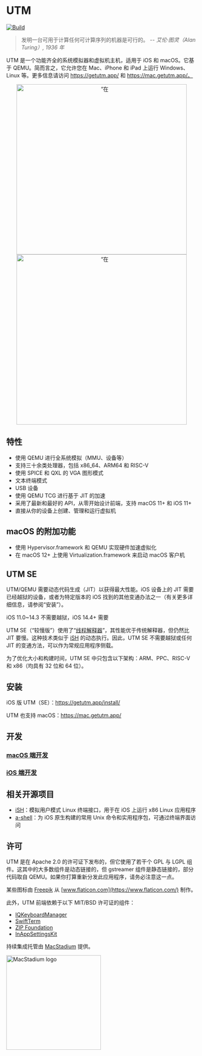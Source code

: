 #  UTM
[![Build](https://github.com/utmapp/UTM/workflows/Build/badge.svg?branch=master&event=push)][1]

> 发明一台可用于计算任何可计算序列的机器是可行的。
-- <cite>艾伦·图灵（Alan Turing）, 1936 年</cite>

UTM 是一个功能齐全的系统模拟器和虚拟机主机，适用于 iOS 和 macOS。它基于 QEMU。简而言之，它允许您在 Mac、iPhone 和 iPad 上运行 Windows、Linux 等。更多信息请访问 https://getutm.app/ 和 https://mac.getutm.app/。

<p align="center">
  <img width="450px" alt=“在 iPhone 上运行 UTM" src="screen.png">
  <br>
  <img width="450px" alt=“在 MacBook 上运行 UTM" src="screenmac.png">
</p>

## 特性

* 使用 QEMU 进行全系统模拟（MMU、设备等）
* 支持三十余类处理器，包括 x86_64、ARM64 和 RISC-V
* 使用 SPICE 和 QXL 的 VGA 图形模式
* 文本终端模式
* USB 设备
* 使用 QEMU TCG 进行基于 JIT 的加速
* 采用了最新和最好的 API，从零开始设计前端，支持 macOS 11+ 和 iOS 11+
* 直接从你的设备上创建、管理和运行虚拟机

## macOS 的附加功能

* 使用 Hypervisor.framework 和 QEMU 实现硬件加速虚拟化
* 在 macOS 12+ 上使用 Virtualization.framework 来启动 macOS 客户机

## UTM SE

UTM/QEMU 需要动态代码生成（JIT）以获得最大性能。iOS 设备上的 JIT 需要已经越狱的设备，或者为特定版本的 iOS 找到的其他变通办法之一（有关更多详细信息，请参阅“安装”）。

iOS 11.0~14.3 不需要越狱，iOS 14.4+ 需要

UTM SE（“较慢版”）使用了“[线程解释器][3]”，其性能优于传统解释器，但仍然比 JIT 要慢。这种技术类似于 [iSH][4] 的动态执行。因此，UTM SE 不需要越狱或任何 JIT 的变通方法，可以作为常规应用程序侧载。

为了优化大小和构建时间，UTM SE 中只包含以下架构：ARM、PPC、RISC-V 和 x86（均具有 32 位和 64 位）。

## 安装

iOS 版 UTM（SE）：https://getutm.app/install/

UTM 也支持 macOS：https://mac.getutm.app/

## 开发

### [macOS 端开发](Documentation/MacDevelopment.md)

### [iOS 端开发](Documentation/iOSDevelopment.md)

## 相关开源项目

* [iSH][4]：模拟用户模式 Linux 终端接口，用于在 iOS 上运行 x86 Linux 应用程序
* [a-shell][5]：为 iOS 原生构建的常用 Unix 命令和实用程序包，可通过终端界面访问

## 许可

UTM 是在 Apache 2.0 的许可证下发布的，但它使用了若干个 GPL 与 LGPL 组件。这其中的大多数组件是动态链接的，但 gstreamer 组件是静态链接的，部分代码取自 QEMU。如果你打算重新分发此应用程序，请务必注意这一点。

某些图标由 [Freepik](https://www.freepik.com) 从 [www.flaticon.com](https://www.flaticon.com/) 制作。

此外，UTM 前端依赖于以下 MIT/BSD 许可证的组件：

* [IQKeyboardManager](https://github.com/hackiftekhar/IQKeyboardManager)
* [SwiftTerm](https://github.com/migueldeicaza/SwiftTerm)
* [ZIP Foundation](https://github.com/weichsel/ZIPFoundation)
* [InAppSettingsKit](https://github.com/futuretap/InAppSettingsKit)

持续集成托管由 [MacStadium](https://www.macstadium.com/opensource) 提供。

[<img src="https://uploads-ssl.webflow.com/5ac3c046c82724970fc60918/5c019d917bba312af7553b49_MacStadium-developerlogo.png" alt="MacStadium logo" width="250">](https://www.macstadium.com)

  [1]: https://github.com/utmapp/UTM/actions?query=event%3Arelease+workflow%3ABuild
  [2]: screen.png
  [3]: https://github.com/ktemkin/qemu/blob/with_tcti/tcg/aarch64-tcti/README.md
  [4]: https://github.com/ish-app/ish
  [5]: https://github.com/holzschu/a-shell
